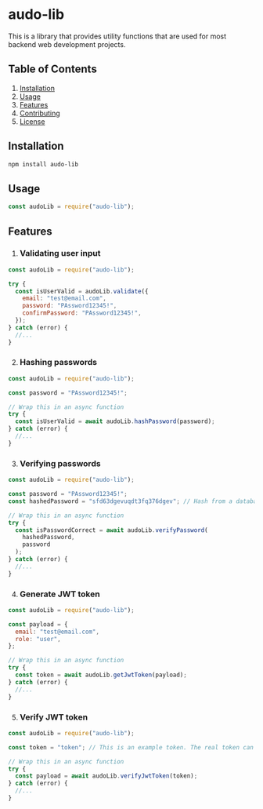 # audo-lib

This is a library that provides utility functions that are used for most backend web development projects.

## Table of Contents

1. [Installation](#installation)
2. [Usage](#usage)
3. [Features](#features)
4. [Contributing](#contributing)
5. [License](#license)

## Installation

```bash
npm install audo-lib
```

## Usage

```js
const audoLib = require("audo-lib");
```

## Features

1. ### Validating user input

```js
const audoLib = require("audo-lib");

try {
  const isUserValid = audoLib.validate({
    email: "test@email.com",
    password: "PAssword12345!",
    confirmPassword: "PAssword12345!",
  });
} catch (error) {
  //...
}
```

2. ### Hashing passwords

```js
const audoLib = require("audo-lib");

const password = "PAssword12345!";

// Wrap this in an async function
try {
  const isUserValid = await audoLib.hashPassword(password);
} catch (error) {
  //...
}
```

3. ### Verifying passwords

```js
const audoLib = require("audo-lib");

const password = "PAssword12345!";
const hashedPassword = "sfd63dgevuqdt3fq376dgev"; // Hash from a database etc

// Wrap this in an async function
try {
  const isPasswordCorrect = await audoLib.verifyPassword(
    hashedPassword,
    password
  );
} catch (error) {
  //...
}
```

4. ### Generate JWT token

```js
const audoLib = require("audo-lib");

const payload = {
  email: "test@email.com",
  role: "user",
};

// Wrap this in an async function
try {
  const token = await audoLib.getJwtToken(payload);
} catch (error) {
  //...
}
```

5. ### Verify JWT token

```js
const audoLib = require("audo-lib");

const token = "token"; // This is an example token. The real token can be extracted from the cookie

// Wrap this in an async function
try {
  const payload = await audoLib.verifyJwtToken(token);
} catch (error) {
  //...
}
```
